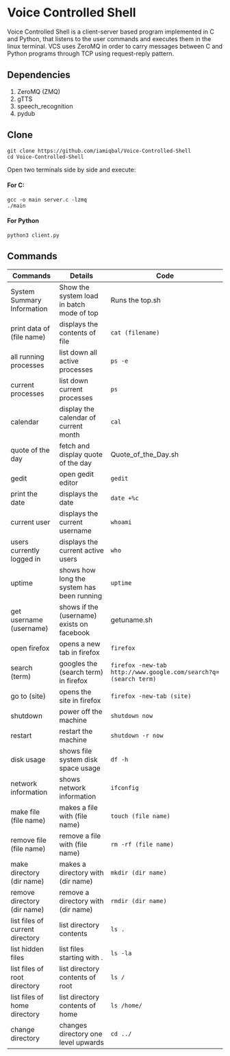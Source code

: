 # Voice Controlled Shell

Voice Controlled Shell is a client-server based program implemented in C and Python, that listens to the user commands and executes them in the linux terminal. VCS uses ZeroMQ in order to carry messages between C and Python programs through TCP using request-reply pattern.

## Dependencies
1. ZeroMQ (ZMQ)
2. gTTS
3. speech_recognition
4. pydub

## Clone
```
git clone https://github.com/iamiqbal/Voice-Controlled-Shell
cd Voice-Controlled-Shell

```

Open two terminals side by side and execute:
#### For C:
```
gcc -o main server.c -lzmq
./main
```
#### For Python
```
python3 client.py
```

## Commands

| Commands | Details | Code |
|----------|---------|------|
| System Summary Information | Show the system load in batch mode of top | Runs the top.sh |
| print data of (file name) | displays the contents of file| `cat (filename)` |
| all running processes | list down all active processes| `ps -e` |
| current processes | list down current processes | `ps` |
| calendar | display the calendar of current month | `cal` |
| quote of the day | fetch and display quote of the day | Quote_of_the_Day.sh |
| gedit | open gedit editor | `gedit` |
| print the date | displays the date | `date +%c` |
| current user | displays the current username | `whoami` |
| users currently logged in | displays the current active users | `who` |
| uptime | shows how long the system has been running | `uptime` |
| get username (username) | shows if the (username) exists on facebook | getuname.sh |
| open firefox | opens a new tab in firefox | `firefox` |
| search (term) | googles the (search term) in firefox | `firefox -new-tab http://www.google.com/search?q=(search term)` |
| go to (site) | opens the site in firefox | `firefox -new-tab (site)` |
| shutdown | power off the machine | `shutdown now` |
| restart | restart the machine | `shutdown -r now` |
| disk usage | shows file system disk space usage | `df -h` |
| network information | shows network information | `ifconfig` |
| make file (file name) | makes a file with (file name) | `touch (file name)` |
| remove file (file name) | remove a file with (file name) | `rm -rf (file name)` |
| make directory (dir name) | makes a directory with (dir name) | `mkdir (dir name)` |
| remove directory (dir name) | remove a directory with (dir name) | `rmdir (dir name)` |
| list files of current directory | list directory contents | `ls .` |
| list hidden files | list files starting with . | `ls -la` |
| list files of root directory | list directory contents of root | `ls /` |
| list files of home directory | list directory contents of home | `ls /home/` |
| change directory | changes directory one level upwards | `cd ../` |